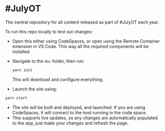 # #JulyOT

The central repository for all content released as part of #JulyOT each year.

To run this repo locally to test out changes:

* Open this either using CodeSpaces, or open using the Remote Container extension in VS Code. This way all the required components will be installed.
* Navigate to the `doc` folder, then run:

  ```sh
  yarn init
  ```
  
  This will download and configure everything.
 
 * Launch the site using:

  ```sh
  yarn start
  ```
 
 * The site will be built and deployed, and launched. If you are using CodeSpaces, it will connect to the host running in the code space.
 * This supports live updates, so any changes are automatically populated to the app, just make your changes and refresh the page.
